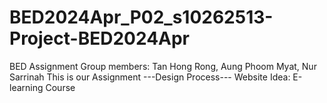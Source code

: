 # BED2024Apr_P02_s10262513-Project-BED2024Apr
BED Assignment
Group members: Tan Hong Rong, Aung Phoom Myat, Nur Sarrinah
This is our Assignment
---Design Process---
Website Idea: E-learning Course
